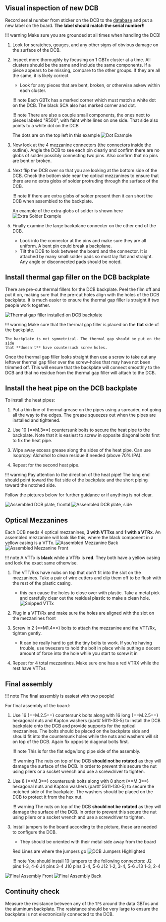 ## Visual inspection of new DCB

Record serial number from sticker on the DCB to the
[database](https://docs.google.com/spreadsheets/d/1KjXGhOFzi0SZPsozpKzxGjVtfr4kkS_Hv5EigUwKOj8/edit "Database")
and put a new label on the board. **The label should match the serial number!!**

!!! warning
    Make sure you are grounded at all times when handling the DCB!

1. Look for scratches, gouges, and any other signs of obvious damage on the
   surface of the DCB.

2. Inspect more thoroughly by focusing on 1 GBTx cluster at a time. All clusters
   should be the same and include the same components. If a piece appears to be
   missing, compare to the other groups. If they are all the same, it is likely
   correct
    - Look for any pieces that are bent, broken, or otherwise askew within each
      cluster.

    !!! note
        Each GBTx has a marked corner which must match a white dot on the DCB.
        The black SCA also has marked corner and dot.

    !!! note
        There are also a couple small components, the ones next to pieces
        labeled "R500", with faint white lines on one side. That side also
        points to a white dot on the DCB

    The dots are on the top left in this example
    ![Dot Example](extra/white_dot.jpg)


3. Now look at the 4 mezzanine connectors (the connectors inside the outline).
   Angle the DCB to see each pin clearly and confirm there are no globs of
   solder possibly connecting two pins. Also confirm that no pins are bent or
   broken.

4. Next flip the DCB over so that you are looking at the bottom side of the
   DCB. Check the bottom side near the optical mezzanines to ensure that there
   are no extra globs of solder protruding through the surface of the DCB.

    !!! note
        If there are extra globs of solder present then it can short the DCB
        when assembled to the backplate.

    An example of the extra globs of solder is shown here
    ![Extra Solder Example](extra/extra_solder_dcb.jpg)

5. Finally examine the large backplane connecter on the other end of the DCB.
    - Look into the connector at the pins and make sure they are all uniform.
      A bent pin could break a backplane.
    - Tilt the DCB to look between the board and the connector. It is attached
      by many small solder pads so must lay flat and straight. Any angle or
      disconnected pads should be noted.


## Install thermal gap filler on the DCB backplate

There are pre-cut thermal fillers for the DCB backplate. Peel the film off and
put it on, making sure that the pre-cut holes align with the holes of the DCB
backplate. It is much easier to ensure the thermal gap filler is straight if
two people work together.

![Thermal gap filler installed on DCB backplate](thermal_gap/thermal_gap_filler_on_the_backplate.jpg)

!!! warning
    Make sure that the thermal gap filler is placed on the **flat** side of the
    backplate.

    The backplate is not symmetrical. The thermal gap should be put on the side
    that **doesn't** have countersuck screw holes.

Once the thermal gap filler looks straight then use a screw to take out any
leftover thermal gap filler over the screw-holes that may have not been trimmed
off. This will ensure that the backplate will connect smoothly to the DCB and
that no residue from the thermal gap filler will attach to the DCB.


## Install the heat pipe on the DCB backplate

To install the heat pipes:

1. Put a thin line of thermal grease on the pipes using a spreader, not going
   all the way to the edges. The grease squeezes out when the pipes are
   installed and tightened.

2. Use 10 {==M.3==} countersunk bolts to secure the heat pipe to the
   backplate. Note that it is easiest to screw in opposite diagonal bolts
   first to fix the heat pipe.

4. Wipe away excess grease along the sides of the heat pipe. Can use Isopropyl
   Alchohol to clean residue if needed (above 70% IPA).

3. Repeat for the second heat pipe.

!!! warning
    Pay attention to the direction of the heat pipe! The long end should point
    toward the flat side of the backplate and the short piping toward the
    notched side.

Follow the pictures below for further guidance or if anything is not clear.

![Assembled DCB plate, frontal](backplate_assembly/assembled_dcb_backplate_front.jpg)
![Assembled DCB plate, side](backplate_assembly/assembled_dcb_backplate_side.jpg)


## Optical Mezzanines

Each DCB needs 4 optical mezzanines, **3 with VTTxs** and **1 with a VTRx**. An
assembled mezzanine will look like this, where the black component in a yellow
casing is a VTTx.
![Assembled Mezzanine Back](opt_mezz/new_opt_mezz_vttx_05.jpg)
![Assembled Mezzanine Front](opt_mezz/new_opt_mezz_vttx_11.jpg)

!!! note
    A VTTx is **black** while a VTRx is **red**. They both have a yellow casing
    and look the exact same otherwise.

1. The VTT/Rxs have nubs on top that don't fit into the slot on the mezzanines.
   Take a pair of wire cutters and clip them off to be flush with the rest of
   the plastic casing.
    - this can cause the holes to close over with plastic. Take a metal pick
      and carefully clear out the residual plastic to make a clean hole.
    ![Snipped VTTx](opt_mezz/new_opt_mezz_vttx_14.jpg)

2. Plug in a VTT/Rx and make sure the holes are aligned with the slot on the
   mezzanines front

3. Screw in 2 {==M1.4==} bolts to attach the mezzanine and the VTT/Rx, tighten
   gently.
    - It can be really hard to get the tiny bolts to work. If you're having
      trouble, use tweezers to hold the bolt in place while putting a decent
      amount of force into the hole while you start to screw it in

4. Repeat for 4 total mezzanines. Make sure one has a red VTRX while the rest
   have VTTxs


## Final assembly

!!! note
    The final assembly is easiest with two people!

For final assembly of the board:

1. Use 16 {==M.2.5==} countersunk bolts along with 16 long {==M.2.5==}
   hexagonal nuts and Kapton washers (part# 5611-33-5) to install the DCB
   backplate onto the DCB and provide supports for the optical mezzanines. The
   bolts should be placed on the backplate side and should fit into the
   countersunk holes while the nuts and washers will sit on top of the DCB.
   Again fix opposite diagonal bolts first.

    !!! note
        This is for the flat edge/long pipe side of the assembly.

    !!! warning
        The nuts on top of the DCB **should not be rotated** as they will
        damage the surface of the DCB. In order to prevent this secure the nut
        using pliers or a socket wrench and use a screwdriver to tighten.

2. Use 8 {==M.3==} countersunk bolts along with 8 short {==M.3==} hexagonal nuts
   and Kapton washers (part# 5611-130-5) to secure the notched side of the
   backplate. The washers should be placed on the DCB to protect it from the
   hex nut.

    !!! warning
        The nuts on top of the DCB **should not be rotated** as they will
        damage the surface of the DCB. In order to prevent this secure the nut
        using pliers or a socket wrench and use a screwdriver to tighten.

3. Install jumpers to the board according to the picture, these are needed
   to configure the DCB.

    - They should be oriented with their metal side away from the board

    Red Lines are where the jumpers go
    ![DCB Jumpers Highlighted](extra/new_dcb_1_li.jpg)

    !!! note
        You should install 10 jumpers to the following connectors:
    J2 pins 1-3, 4-6
    J4 pins 3-4
    J10 pins 3-4, 5-6
    J12 1-2, 3-4, 5-6
    J13 1-3, 2-4

![Final Assembly Front](final_dcb_assembly/new_dcb_mechanics_5.jpg)
![Final Assembly Back](final_dcb_assembly/new_dcb_mechanics_6.jpg)


## Continuity check

Measure the resistance between any of the `TP5` around the data GBTxs and the
aluminum backplate. The resistance should be very large to ensure the backplate
is not electronically connected to the DCB.
